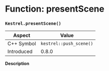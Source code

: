 
# Function: presentScene
### `Kestrel.presentScene()`

| Aspect | Value |
| --- | --- |
| C++ Symbol | `kestrel::push_scene()` |
| Introduced | 0.8.0 |

**Description**


